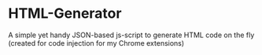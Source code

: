 # HTML-Generator
A simple yet handy JSON-based js-script to generate HTML code on the fly (created for code injection for my Chrome extensions)
